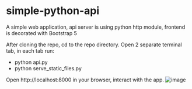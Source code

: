 # simple-python-api
A simple web application, api server is using python http module, frontend is decorated with Bootstrap 5

After cloning the repo, cd to the repo directory.
Open 2 separate terminal tab, in each tab run:
 - python api.py
 - python serve_static_files.py

Open http://localhost:8000 in your browser, interact with the app.
![image](https://user-images.githubusercontent.com/91840958/185740905-84d2a883-8a4f-4b0b-b958-ec3a9d7585e9.png)
